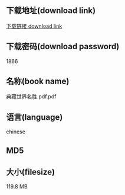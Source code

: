 ## 下载地址(download link)
[下载链接 download link](https://tutu365.netlify.app/?s=%E5%85%B8%E8%97%8F%E4%B8%96%E7%95%8C%E5%90%8D%E8%83%9C.pdf)

## 下载密码(download password)
1866

## 名称(book name)
典藏世界名胜.pdf.pdf

## 语言(language)
chinese

## MD5


## 大小(filesize)
119.8 MB
